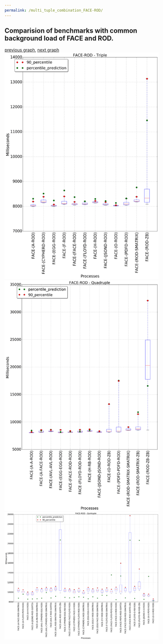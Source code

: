 ```yaml
---
permalink: /multi_tuple_combination_FACE-ROD/
---
```



## Comparision of benchmarks with common background load of FACE and ROD.

[previous graph](../multi_tuple_combination_FACE-RB/), [next graph](../multi_tuple_combination_FACE-SMATRIX/)
![graph figure](./images/triple/FACE/FACE-ROD_box.png)![graph figure](./images/quadruple/FACE/FACE-ROD_box.png)![graph figure](./images/quintuple/FACE/FACE-ROD_box.png)